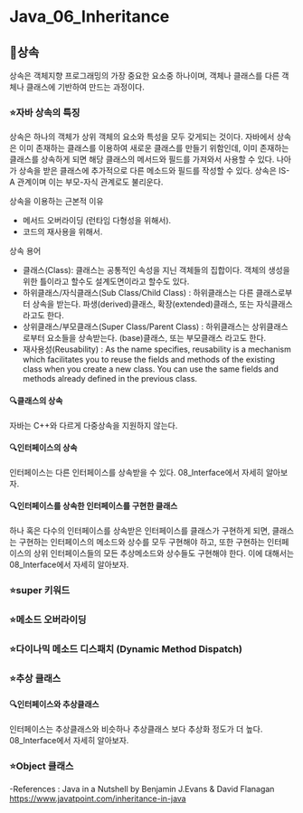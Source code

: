 # Java_06_Inheritance

## :muscle:상속
상속은 객체지향 프로그래밍의 가장 중요한 요소중 하나이며, 객체나 클래스를 다른 객체나 클래스에 기반하여 만드는 과정이다.

### :star:자바 상속의 특징
상속은 하나의 객체가 상위 객체의 요소와 특성을 모두 갖게되는 것이다. 자바에서 상속은 이미 존재하는 클래스를 이용하여 새로운 클래스를 만들기 위함인데, 이미 존재하는 클래스를 상속하게 되면 해당 클래스의 메서드와 필드를 가져와서 사용할 수 있다. 나아가 상속을 받은 클래스에 추가적으로 다른 메소드와 필드를 작성할 수 있다.
상속은 IS-A 관계이며 이는 부모-자식 관계로도 불리운다.

상속을 이용하는 근본적 이유
* 메서드 오버라이딩 (런타임 다형성을 위해서).
* 코드의 재사용을 위해서.

상속 용어
* 클래스(Class): 클래스는 공통적인 속성을 지닌 객체들의 집합이다. 객체의 생성을 위한 틀이라고 할수도 설계도면이라고 할수도 있다.
* 하위클래스/자식클래스(Sub Class/Child Class) : 하위클래스는 다른 클래스로부터 상속을 받는다. 파생(derived)클래스, 확장(extended)클래스, 또는 자식클래스 라고도 한다.
* 상위클래스/부모클래스(Super Class/Parent Class) : 하위클래스는 상위클래스로부터 요소들을 상속받는다. (base)클래스, 또는 부모클래스 라고도 한다.
* 재사용성(Reusability) : As the name specifies, reusability is a mechanism which facilitates you to reuse the fields and methods of the existing class when you create a new class. You can use the same fields and methods already defined in the previous class.
#### :mag:클래스의 상속
자바는 C++와 다르게 다중상속을 지원하지 않는다.

#### :mag:인터페이스의 상속
인터페이스는 다른 인터페이스를 상속받을 수 있다. 08_Interface에서 자세히 알아보자.

#### :mag:인터페이스를 상속한 인터페이스를 구현한 클래스
하나 혹은 다수의 인터페이스를 상속받은 인터페이스를 클래스가 구현하게 되면, 클래스는 구현하는 인터페이스의 메소드와 상수를 모두 구현해야 하고, 또한 구현하는 인터페이스의 상위 인터페이스들의 모든 추상메소드와 상수들도 구현해야 한다.
이에 대해서는 08_Interface에서 자세히 알아보자.

### :star:super 키워드

### :star:메소드 오버라이딩

### :star:다이나믹 메소드 디스패치 (Dynamic Method Dispatch)

### :star:추상 클래스

#### :mag:인터페이스와 추상클래스
인터페이스는 추상클래스와 비슷하나 추상클래스 보다 추상화 정도가 더 높다. 08_Interface에서 자세히 알아보자.

### :star:Object 클래스

-References :
Java in a Nutshell by Benjamin J.Evans & David Flanagan  
https://www.javatpoint.com/inheritance-in-java  